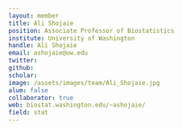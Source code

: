 ```yaml
---
layout: member
title: Ali Shojaie
position: Associate Professor of Biostatistics
institute: University of Washington
handle: Ali Shojaie
email: ashojaie@uw.edu
twitter: 
github: 
scholar:
image: /assets/images/team/Ali_Shojaie.jpg
alum: false
collaborator: true
web: biostat.washington.edu/~ashojaie/
field: stat
---
```






